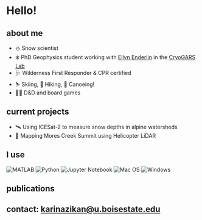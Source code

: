 # Hello!

## about me
- ⛄ Snow scientist 
- ❄️ PhD Geophysics student working with [Ellyn Enderlin](https://github.com/ellynenderlin) in the [CryoGARS Lab](https://github.com/CryoGARS-Glaciology)
- 🩺 Wilderness First Responder & CPR certified
- ⛷️ Skiing, 🥾 Hiking, 🛶 Canoeing!
- 🧙‍♂️ D&D and board games

## current projects
- 🛰️ Using ICESat-2 to measure snow depths in alpine watersheds
- 🚁 Mapping Mores Creek Summit using Helicopter LiDAR

## I use
![MATLAB](https://img.shields.io/badge/-MATLAB-orange?style=for-the-badge&logo=MATLAB)
![Python](https://img.shields.io/badge/python-3670A0?style=for-the-badge&logo=python&logoColor=ffdd54)
![Jupyter Notebook](https://img.shields.io/badge/jupyter-%23FA0F00.svg?style=for-the-badge&logo=jupyter&logoColor=white)
![Mac OS](https://img.shields.io/badge/mac%20os-000000?style=for-the-badge&logo=macos&logoColor=F0F0F0)
![Windows](https://img.shields.io/badge/Windows-0078D6?style=for-the-badge&logo=windows&logoColor=white)

## publications


## contact: karinazikan@u.boisestate.edu
